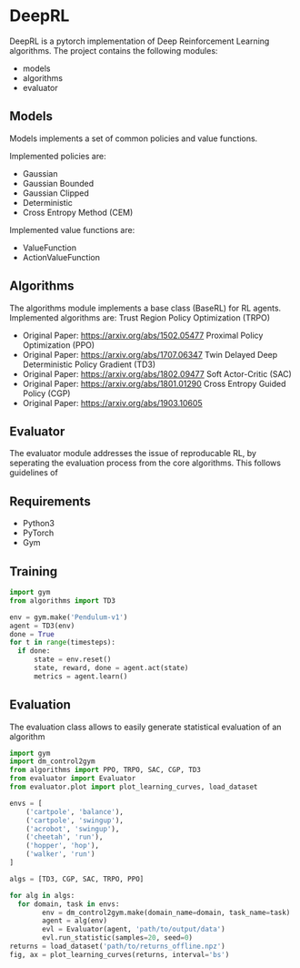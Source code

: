 # DeepRL
DeepRL is a pytorch implementation of Deep Reinforcement Learning algorithms. The project contains the following modules:
- models
- algorithms
- evaluator

## Models
Models implements a set of common policies and value functions. 

Implemented policies are:
- Gaussian
- Gaussian Bounded
- Gaussian Clipped
- Deterministic
- Cross Entropy Method (CEM) 

Implemented value functions are:
- ValueFunction
- ActionValueFunction

## Algorithms
The algorithms module implements a base class (BaseRL) for RL agents. 
Implemented algorithms are:
Trust Region Policy Optimization (TRPO) 
  - Original Paper: https://arxiv.org/abs/1502.05477
Proximal Policy Optimization (PPO)
  - Original Paper: https://arxiv.org/abs/1707.06347
Twin Delayed Deep Deterministic Policy Gradient (TD3)
  - Original Paper: https://arxiv.org/abs/1802.09477
Soft Actor-Critic (SAC)
  - Original Paper: https://arxiv.org/abs/1801.01290
Cross Entropy Guided Policy (CGP)
  - Original Paper: https://arxiv.org/abs/1903.10605

## Evaluator
The evaluator module addresses the issue of reproducable RL, by seperating the evaluation process from the core algorithms. This follows guidelines of 


## Requirements
- Python3
- PyTorch
- Gym

## Training
```python
import gym
from algorithms import TD3

env = gym.make('Pendulum-v1')
agent = TD3(env)
done = True
for t in range(timesteps):
  if done:
      state = env.reset()
      state, reward, done = agent.act(state)
      metrics = agent.learn()
```

## Evaluation
The evaluation class allows to easily generate statistical evaluation of an algorithm

```python
import gym 
import dm_control2gym
from algorithms import PPO, TRPO, SAC, CGP, TD3
from evaluator import Evaluator
from evaluator.plot import plot_learning_curves, load_dataset

envs = [
    ('cartpole', 'balance'),
    ('cartpole', 'swingup'),
    ('acrobot', 'swingup'),
    ('cheetah', 'run'),
    ('hopper', 'hop'),
    ('walker', 'run')
]

algs = [TD3, CGP, SAC, TRPO, PPO]

for alg in algs:
  for domain, task in envs:
        env = dm_control2gym.make(domain_name=domain, task_name=task)
        agent = alg(env)
        evl = Evaluator(agent, 'path/to/output/data')
        evl.run_statistic(samples=20, seed=0)
returns = load_dataset('path/to/returns_offline.npz')
fig, ax = plot_learning_curves(returns, interval='bs')
```
